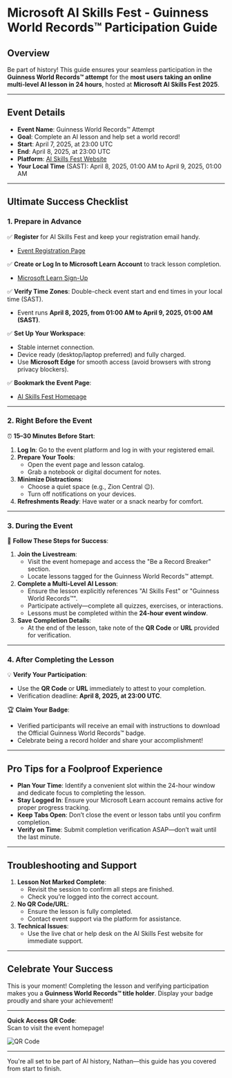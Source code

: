 # **Microsoft AI Skills Fest - Guinness World Records™ Participation Guide**

## **Overview**
Be part of history! This guide ensures your seamless participation in the **Guinness World Records™ attempt** for the **most users taking an online multi-level AI lesson in 24 hours**, hosted at **Microsoft AI Skills Fest 2025**.

---

## **Event Details**
- **Event Name**: Guinness World Records™ Attempt  
- **Goal**: Complete an AI lesson and help set a world record!  
- **Start**: April 7, 2025, at 23:00 UTC  
- **End**: April 8, 2025, at 23:00 UTC  
- **Platform**: [AI Skills Fest Website](https://aiskillsfest.event.microsoft.com/)  
- **Your Local Time** (SAST): April 8, 2025, 01:00 AM to April 9, 2025, 01:00 AM  

---

## **Ultimate Success Checklist**

### **1. Prepare in Advance**
✅ **Register** for AI Skills Fest and keep your registration email handy.  
   - [Event Registration Page](https://aiskillsfest.event.microsoft.com/)  

✅ **Create or Log In to Microsoft Learn Account** to track lesson completion.  
   - [Microsoft Learn Sign-Up](https://learn.microsoft.com/)  

✅ **Verify Time Zones**: Double-check event start and end times in your local time (SAST).  
   - Event runs **April 8, 2025, from 01:00 AM to April 9, 2025, 01:00 AM (SAST)**.  

✅ **Set Up Your Workspace**:
   - Stable internet connection.
   - Device ready (desktop/laptop preferred) and fully charged.
   - Use **Microsoft Edge** for smooth access (avoid browsers with strong privacy blockers).

✅ **Bookmark the Event Page**:
   - [AI Skills Fest Homepage](https://aiskillsfest.event.microsoft.com/)  

---

### **2. Right Before the Event**
⏰ **15–30 Minutes Before Start**:  
1. **Log In**: Go to the event platform and log in with your registered email.  
2. **Prepare Your Tools**:
   - Open the event page and lesson catalog.
   - Grab a notebook or digital document for notes.
3. **Minimize Distractions**:
   - Choose a quiet space (e.g., Zion Central 😉).
   - Turn off notifications on your devices.
4. **Refreshments Ready**: Have water or a snack nearby for comfort.  

---

### **3. During the Event**
🚀 **Follow These Steps for Success**:  
1. **Join the Livestream**:
   - Visit the event homepage and access the "Be a Record Breaker" section.
   - Locate lessons tagged for the Guinness World Records™ attempt.
2. **Complete a Multi-Level AI Lesson**:
   - Ensure the lesson explicitly references "AI Skills Fest" or "Guinness World Records™".
   - Participate actively—complete all quizzes, exercises, or interactions.
   - Lessons must be completed within the **24-hour event window**.
3. **Save Completion Details**:
   - At the end of the lesson, take note of the **QR Code** or **URL** provided for verification.  

---

### **4. After Completing the Lesson**
💡 **Verify Your Participation**:  
- Use the **QR Code** or **URL** immediately to attest to your completion.  
- Verification deadline: **April 8, 2025, at 23:00 UTC**.  

🏆 **Claim Your Badge**:  
- Verified participants will receive an email with instructions to download the Official Guinness World Records™ badge.  
- Celebrate being a record holder and share your accomplishment!  

---

## **Pro Tips for a Foolproof Experience**
- **Plan Your Time**: Identify a convenient slot within the 24-hour window and dedicate focus to completing the lesson.  
- **Stay Logged In**: Ensure your Microsoft Learn account remains active for proper progress tracking.  
- **Keep Tabs Open**: Don’t close the event or lesson tabs until you confirm completion.  
- **Verify on Time**: Submit completion verification ASAP—don’t wait until the last minute.  

---

## **Troubleshooting and Support**
1. **Lesson Not Marked Complete**:
   - Revisit the session to confirm all steps are finished.
   - Check you’re logged into the correct account.
2. **No QR Code/URL**:  
   - Ensure the lesson is fully completed.
   - Contact event support via the platform for assistance.
3. **Technical Issues**:  
   - Use the live chat or help desk on the AI Skills Fest website for immediate support.

---

## **Celebrate Your Success**
This is your moment! Completing the lesson and verifying participation makes you a **Guinness World Records™ title holder**. Display your badge proudly and share your achievement!

---

**Quick Access QR Code**:  
Scan to visit the event homepage!  

![QR Code](https://api.qrserver.com/v1/create-qr-code/?size=180x180&data=https://aiskillsfest.event.microsoft.com)  

---

You're all set to be part of AI history, Nathan—this guide has you covered from start to finish. 


